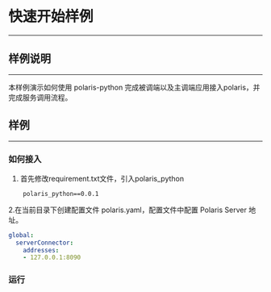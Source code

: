 # 快速开始样例

---
## 样例说明

---
本样例演示如何使用 polaris-python 完成被调端以及主调端应用接入polaris，并完成服务调用流程。

## 样例

---
### 如何接入
1. 首先修改requirement.txt文件，引入polaris_python

```text
    polaris_python==0.0.1
```

2.在当前目录下创建配置文件 polaris.yaml，配置文件中配置 Polaris Server 地址。
```yaml
global:
  serverConnector:
    addresses:
    - 127.0.0.1:8090
```

### 运行

